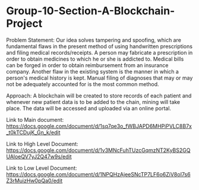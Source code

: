 # Group-10-Section-A-Blockchain-Project

Problem Statement: Our idea solves tampering and spoofing, which are fundamental flaws in the present method of using handwritten prescriptions and filing medical records/receipts. A person may fabricate a prescription in order to obtain medicines to which he or she is addicted to. Medical bills can be forged in order to obtain reimbursement from an insurance company. Another flaw in the existing system is the manner in which a person's medical history is kept. Manual filing of diagnoses that may or may not be adequately accounted for is the most common method. 

Approach: A blockchain will be created to store records of each patient and whenever new patient data  is to be added to the chain, mining will take place. The data will be accessed and uploaded via an online portal.

Link to Main document: https://docs.google.com/document/d/1sq7qe3o_fWBJAPD6MHPiPVLC8B7x_t0kTCDujK_Gn_k/edit

Link to High Level Document: https://docs.google.com/document/d/1v3MNcFuhTUzcGqmzNT2KyBS2GQUAloeQV7yJ2Q47w9s/edit

Link to Low Level Document: https://docs.google.com/document/d/1NPQHzAjeeSNcTP7LF6o6ZiV8oI7s6Z3rMuizHw0pQa0/edit

